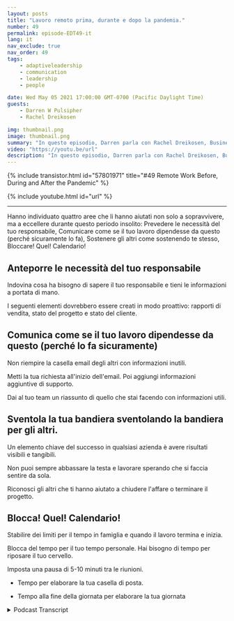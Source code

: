 ```yaml
---
layout: posts
title: "Lavoro remoto prima, durante e dopo la pandemia."
number: 49
permalink: episode-EDT49-it
lang: it
nav_exclude: true
nav_order: 49
tags:
    - adaptiveleadership
    - communication
    - leadership
    - people

date: Wed May 05 2021 17:00:00 GMT-0700 (Pacific Daylight Time)
guests:
    - Darren W Pulsipher
    - Rachel Dreikosen

img: thumbnail.png
image: thumbnail.png
summary: "In questo episodio, Darren parla con Rachel Dreikosen, Business Development Manager del settore pubblico presso Intel, di come COVID-19 abbia influenzato il suo equilibrio tra lavoro e vita privata e del motivo per cui ha iniziato un blog per aiutare altre professioniste tecniche nel settore delle vendite."
video: "https://youtu.be/url"
description: "In questo episodio, Darren parla con Rachel Dreikosen, Business Development Manager del settore pubblico presso Intel, di come COVID-19 abbia influenzato il suo equilibrio tra lavoro e vita privata e del motivo per cui ha iniziato un blog per aiutare altre professioniste tecniche nel settore delle vendite."
---
```


<div>
{% include transistor.html id="57801971" title="#49 Remote Work Before, During and After the Pandemic" %}

{% include youtube.html id="url" %}
</div>

---

Hanno individuato quattro aree che li hanno aiutati non solo a sopravvivere, ma a eccellere durante questo periodo insolito: Prevedere le necessità del tuo responsabile, Comunicare come se il tuo lavoro dipendesse da questo (perché sicuramente lo fa), Sostenere gli altri come sostenendo te stesso, Bloccare! Quel! Calendario!

## Anteporre le necessità del tuo responsabile

Indovina cosa ha bisogno di sapere il tuo responsabile e tieni le informazioni a portata di mano.

I seguenti elementi dovrebbero essere creati in modo proattivo: rapporti di vendita, stato del progetto e stato del cliente.

## Comunica come se il tuo lavoro dipendesse da questo (perché lo fa sicuramente)

Non riempire la casella email degli altri con informazioni inutili.

Metti la tua richiesta all'inizio dell'email. Poi aggiungi informazioni aggiuntive di supporto.

Dai al tuo team un riassunto di quello che stai facendo con informazioni utili.

## Sventola la tua bandiera sventolando la bandiera per gli altri.

Un elemento chiave del successo in qualsiasi azienda è avere risultati visibili e tangibili.

Non puoi sempre abbassare la testa e lavorare sperando che si faccia sentire da sola.

Riconosci gli altri che ti hanno aiutato a chiudere l'affare o terminare il progetto.

## Blocca! Quel! Calendario!

Stabilire dei limiti per il tempo in famiglia e quando il lavoro termina e inizia.

Blocca del tempo per il tuo tempo personale. Hai bisogno di tempo per riposare il tuo cervello.

Imposta una pausa di 5-10 minuti tra le riunioni.

* Tempo per elaborare la tua casella di posta.

* Tempo alla fine della giornata per elaborare la tua giornata



<details>
<summary> Podcast Transcript </summary>

<p></p>

</details>
